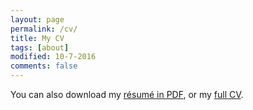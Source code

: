 ```yaml
---
layout: page
permalink: /cv/
title: My CV
tags: [about]
modified: 10-7-2016
comments: false
---
```


You can also download my [résumé in PDF](https://www.dropbox.com/s/p9qvdtx3m04s3yn/Resume-PontTuset.pdf?dl=0), or my [full CV](https://www.dropbox.com/s/k97xdtswlfefn8r/CV-PontTuset.pdf?dl=0).

